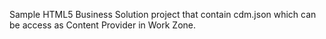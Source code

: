 Sample HTML5 Business Solution project that contain cdm.json which can be access as Content Provider in Work Zone.
